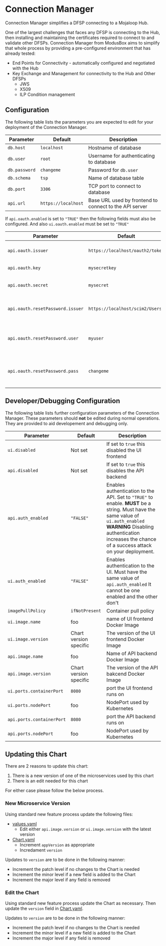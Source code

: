 # Connection Manager

Connection Manager simplifies a DFSP connecting to a Mojaloop Hub.

One of the largest challenges that faces any DFSP is connecting to the Hub, then installing and maintaining the certificates required to connect to and validate other DFSPs. Connection Manager from ModusBox aims to simplify that whole process by providing a pre-configured environment that has already tested:

- End Points for Connectivity - automatically configured and negotiated with the Hub
- Key Exchange and Management for connectivity to the Hub and Other DFSPs
  - JWS
  - X509
  - ILP Condition management

## Configuration

The following table lists the parameters you are expected to edit for your deployment of the Connection Manager.

| Parameter | Default | Description |
|-----------|---------|-------------|
| `db.host` | `localhost` | Hostname of database |
| `db.user` | `root` | Username for authenticating to database |
| `db.password` | `changeme` | Password for `db.user` |
| `db.schema` | `tsp` | Name of database table |
| `db.port` | `3306` | TCP port to connect to database |
| `api.url` | `https://localhost` | Base URL used by frontend to connect to the API server |

If `api.oauth.enabled` is set to `"TRUE"` then the following fields must also be configured.
And also `ui.oauth.enabled` must be set to `"TRUE"`

| Parameter | Default | Description |
|-----------|---------|-------------|
| `api.oauth.issuer` | `https://localhost/oauth2/token` | OAuth2 Token issuer |
| `api.oauth.key` | `mysecretkey` | OAuth2 Client Key |
| `api.oauth.secret` | `mysecret` | OAuth2 Client Secret |
| `api.oauth.resetPassword.issuer` | `https://localhost/scim2/Users` | OAuth2 Reset password issuer |
| `api.oauth.resetPassword.user` | `myuser` | OAuth2 Reset password operation user |
| `api.oauth.resetPassword.pass` | `changeme` | OAuth2 Reset password operation password |

## Developer/Debugging Configuration

The following table lists further configuration parameters of the Connection Manager. These parameters should __not__ be edited during normal operations. They are provided to aid developement and debugging only.

| Parameter | Default | Description |
|-----------|---------|-------------|
| `ui.disabled` | Not set | If set to `true` this disabled the UI frontend |
| `api.disabled` | Not set | If set to `true` this disables the API backend |
| `api.auth_enabled` | `"FALSE"` | Enables authentication to the API.  Set to `"TRUE"` to enable. __MUST__ be a string. Must have the same value of `ui.auth_enabled` __WARNING__ Disabling authentication increases the chance of a success attack on your deployment. |
| `ui.auth_enabled` | `"FALSE"` | Enables authentication to the UI. Must have the same value of `api.auth_enabled` It cannot be one enabled and the other don't |
| `imagePullPolicy` | `ifNotPresent` | Container pull policy |
| `ui.image.name` | foo | name of UI frontend Docker Image |
| `ui.image.version` | Chart version specific | The version of the UI frontend Docker Image |
| `api.image.name` | foo | Name of API backend Docker Image |
| `api.image.version` | Chart version specific | The version of the API bakcend Docker Image |
| `ui.ports.containerPort` | `8080` | port the UI frontend runs on |
| `ui.ports.nodePort` | foo | NodePort used by Kubernetes |
| `api.ports.containerPort` | `8080` | port the API backend runs on |
| `api.ports.nodePort` | foo | NodePort used by Kubernetes |

## Updating this Chart

There are 2 reasons to update this chart:

1. There is a new version of one of the microservices used by this chart
2. There is an edit needed for this chart

For either case please follow the below process.

### New Microservice Version

Using standard new feature process update the following files:

- [values.yaml](values.yaml)
  - Edit either `api.image.version` or `ui.image.version` with the latest version
- [Chart.yaml](Chart.yaml)
  - Increment `appVersion` as appropriate
  - Incredament `version`

Updates to `version` are to be done in the following manner:

- Increment the patch level if no changes to the Chart is needed
- Increment the minor level if a new field is added to the Chart
- Increment the major level if any field is removed

### Edit the Chart

Using standard new feature process update the Chart as necessary. Then update the `version` field in [Chart.yaml](Chart.yaml).

Updates to `version` are to be done in the following manner:

- Increment the patch level if no changes to the Chart is needed
- Increment the minor level if a new field is added to the Chart
- Increment the major level if any field is removed
